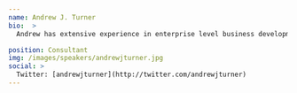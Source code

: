 ```yaml
---
name: Andrew J. Turner
bio:  >
  Andrew has extensive experience in enterprise level business development, account management and change from working with large multinationals, global software authors and consulting organisations

position: Consultant
img: /images/speakers/andrewjturner.jpg
social: >
  Twitter: [andrewjturner](http://twitter.com/andrewjturner)
---
```

